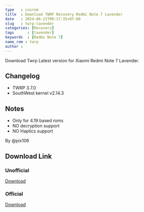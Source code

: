 ```yaml
---
type   : cusrom
title  : Download TWRP Recovery Redmi Note 7 Lavender
date   : 2024-06-21T09:17:35+07:00
slug   : twrp-lavender
categories: [Recovery]
tags      : [lavender]
keywords  : [Redmi Note 7]
name_rom : twrp
author :
---
```


Download Twrp Latest version for Xiaomi Redmi Note 7 Lavender.

## Changelog
- TWRP 3.7.0
- SouthWest kernel v2.14.3

## Notes
- Only for 4.19 based roms
- NO decryption support
- NO Haptics support

By @pix106

## Download Link

### Unofficial
[Download](https://www.androidfilehost.com/?fid=4279422670115734835)

### Official
[Download](https://twrp.me/xiaomi/xiaomiredminote7.html)
